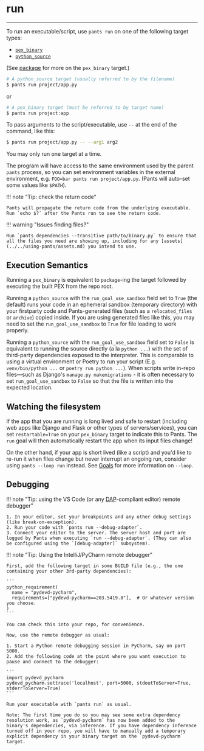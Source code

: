 # run

---

To run an executable/script, use `pants run` on one of the following target types:

- [`pex_binary`](doc:reference-pex_binary)
- [`python_source`](doc:reference-python_source)

(See [package](python-package-goal.md) for more on the `pex_binary` target.)

```bash
# A python_source target (usually referred to by the filename)
$ pants run project/app.py
```

or

```bash
# A pex_binary target (must be referred to by target name)
$ pants run project:app
```

To pass arguments to the script/executable, use `--` at the end of the command, like this:

```bash
$ pants run project/app.py -- --arg1 arg2
```

You may only run one target at a time.

The program will have access to the same environment used by the parent `pants` process, so you can set environment variables in the external environment, e.g. `FOO=bar pants run project/app.py`. (Pants will auto-set some values like `$PATH`).

!!! note "Tip: check the return code"

    Pants will propagate the return code from the underlying executable. Run `echo $?` after the Pants run to see the return code.

!!! warning "Issues finding files?"

    Run `pants dependencies --transitive path/to/binary.py` to ensure that all the files you need are showing up, including for any [assets](../../using-pants/assets.md) you intend to use.

## Execution Semantics

Running a `pex_binary` is equivalent to `package`-ing the target followed by executing the built PEX from the repo root.

Running a `python_source` with the `run_goal_use_sandbox` field set to `True` (the default) runs your code in an ephemeral sandbox (temporary directory) with your firstparty code and Pants-generated files (such as a `relocated_files` or `archive`) copied inside. If you are using generated files like this, you may need to set the `run_goal_use_sandbox` to `True` for file loading to work properly.

Running a `python_source` with the `run_goal_use_sandbox` field set to `False` is equivalent to running the source directly (a la `python ...`) with the set of third-party dependencies exposed to the interpreter. This is comparable to using a virtual environment or Poetry to run your script (E.g. `venv/bin/python ...` or `poetry run python ...`). When scripts write in-repo files—such as Django's `manage.py makemigrations` - it is often necessary to set `run_goal_use_sandbox` to `False` so that the file is written into the expected location.

## Watching the filesystem

If the app that you are running is long lived and safe to restart (including web apps like Django and Flask or other types of servers/services), you can set `restartable=True` on your `pex_binary` target to indicate this to Pants. The `run` goal will then automatically restart the app when its input files change!

On the other hand, if your app is short lived (like a script) and you'd like to re-run it when files change but never interrupt an ongoing run, consider using `pants --loop run` instead. See [Goals](../../using-pants/concepts/goals.md#running-goals) for more information on `--loop`.

## Debugging

!!! note "Tip: using the VS Code (or any [DAP](https://microsoft.github.io/debug-adapter-protocol/)-compliant editor) remote debugger"

    1. In your editor, set your breakpoints and any other debug settings (like break-on-exception).
    2. Run your code with `pants run --debug-adapter`.
    3. Connect your editor to the server. The server host and port are logged by Pants when executing `run --debug-adapter`. (They can also be configured using the `[debug-adapter]` subsystem).

!!! note "Tip: Using the IntelliJ/PyCharm remote debugger"

    First, add the following target in some BUILD file (e.g., the one containing your other 3rd-party dependencies):

    ```
    python_requirement(
      name = "pydevd-pycharm",
      requirements=["pydevd-pycharm==203.5419.8"],  # Or whatever version you choose.
    )
    ```

    You can check this into your repo, for convenience.

    Now, use the remote debugger as usual:

    1. Start a Python remote debugging session in PyCharm, say on port 5000.
    2. Add the following code at the point where you want execution to pause and connect to the debugger:

    ```
    import pydevd_pycharm
    pydevd_pycharm.settrace('localhost', port=5000, stdoutToServer=True, stderrToServer=True)
    ```

    Run your executable with `pants run` as usual.

    Note: The first time you do so you may see some extra dependency resolution work, as `pydevd-pycharm` has now been added to the binary's dependencies, via inference. If you have dependency inference turned off in your repo, you will have to manually add a temporary explicit dependency in your binary target on the `pydevd-pycharm` target.
